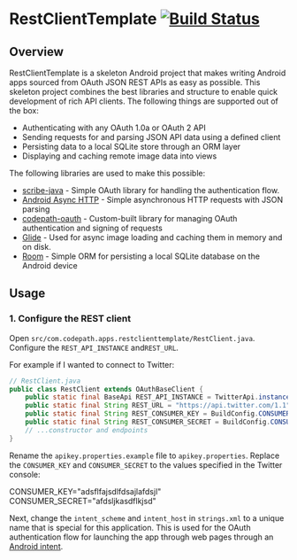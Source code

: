 # RestClientTemplate [![Build Status](https://travis-ci.org/codepath/android-rest-client-template.svg?branch=master)](https://travis-ci.org/codepath/android-rest-client-template)

## Overview

RestClientTemplate is a skeleton Android project that makes writing Android apps sourced from OAuth JSON REST APIs as easy as possible. This skeleton project
combines the best libraries and structure to enable quick development of rich API clients. The following things are supported out of the box:

 * Authenticating with any OAuth 1.0a or OAuth 2 API
 * Sending requests for and parsing JSON API data using a defined client
 * Persisting data to a local SQLite store through an ORM layer
 * Displaying and caching remote image data into views

The following libraries are used to make this possible:

 * [scribe-java](https://github.com/fernandezpablo85/scribe-java) - Simple OAuth library for handling the authentication flow.
 * [Android Async HTTP](https://github.com/codepath/AsyncHttpClient) - Simple asynchronous HTTP requests with JSON parsing
 * [codepath-oauth](https://github.com/thecodepath/android-oauth-handler) - Custom-built library for managing OAuth authentication and signing of requests
 * [Glide](https://github.com/bumptech/glide) - Used for async image loading and caching them in memory and on disk.
 * [Room](https://developer.android.com/training/data-storage/room/index.html) - Simple ORM for persisting a local SQLite database on the Android device

## Usage

### 1. Configure the REST client

Open `src/com.codepath.apps.restclienttemplate/RestClient.java`. Configure the `REST_API_INSTANCE` and`REST_URL`.
 
For example if I wanted to connect to Twitter:

```java
// RestClient.java
public class RestClient extends OAuthBaseClient {
    public static final BaseApi REST_API_INSTANCE = TwitterApi.instance();
    public static final String REST_URL = "https://api.twitter.com/1.1";
    public static final String REST_CONSUMER_KEY = BuildConfig.CONSUMER_KEY;       // Change this inside apikey.properties
    public static final String REST_CONSUMER_SECRET = BuildConfig.CONSUMER_SECRET; // Change this inside apikey.properties
    // ...constructor and endpoints
}
```

Rename the `apikey.properties.example` file to `apikey.properties`.   Replace the `CONSUMER_KEY` and `CONSUMER_SECRET` to the values specified in the Twitter console:

CONSUMER_KEY="adsflfajsdlfdsajlafdsjl"
CONSUMER_SECRET="afdsljkasdflkjsd"

Next, change the `intent_scheme` and `intent_host` in `strings.xml` to a unique name that is special for this application.
This is used for the OAuth authentication flow for launching the app through web pages through an [Android intent](https://developer.chrome.com/multidevice/android/intents).

[comment]: <> (```xml)

[comment]: <> (<string name="intent_scheme">oauth</string>)

[comment]: <> (<string name="intent_host">codepathtweets</string>)

[comment]: <> (```)

[comment]: <> (Next, you want to define the endpoints which you want to retrieve data from or send data to within your client:)

[comment]: <> (```java)

[comment]: <> (// RestClient.java)

[comment]: <> (public void getHomeTimeline&#40;int page, JsonHttpResponseHandler handler&#41; {)

[comment]: <> (  String apiUrl = getApiUrl&#40;"statuses/home_timeline.json"&#41;;)

[comment]: <> (  RequestParams params = new RequestParams&#40;&#41;;)

[comment]: <> (  params.put&#40;"page", String.valueOf&#40;page&#41;&#41;;)

[comment]: <> (  getClient&#40;&#41;.get&#40;apiUrl, params, handler&#41;;)

[comment]: <> (})

[comment]: <> (```)

[comment]: <> (Note we are using `getApiUrl` to get the full URL from the relative fragment and `RequestParams` to control the request parameters.)

[comment]: <> (You can easily send post requests &#40;or put or delete&#41; using a similar approach:)

[comment]: <> (```java)

[comment]: <> (// RestClient.java)

[comment]: <> (public void postTweet&#40;String body, JsonHttpResponseHandler handler&#41; {)

[comment]: <> (    String apiUrl = getApiUrl&#40;"statuses/update.json"&#41;;)

[comment]: <> (    RequestParams params = new RequestParams&#40;&#41;;)

[comment]: <> (    params.put&#40;"status", body&#41;;)

[comment]: <> (    getClient&#40;&#41;.post&#40;apiUrl, params, handler&#41;;)

[comment]: <> (})

[comment]: <> (```)

[comment]: <> (These endpoint methods will automatically execute asynchronous requests signed with the authenticated access token. To use JSON endpoints, simply invoke the method)

[comment]: <> (with a `JsonHttpResponseHandler` handler:)

[comment]: <> (```java)

[comment]: <> (// SomeActivity.java)

[comment]: <> (RestClient client = RestApplication.getRestClient&#40;&#41;;)

[comment]: <> (client.getHomeTimeline&#40;1, new JsonHttpResponseHandler&#40;&#41; {)

[comment]: <> (    @Override)

[comment]: <> (    public void onSuccess&#40;int statusCode, Headers headers, JSON json&#41; {)

[comment]: <> (    // json.jsonArray.getJSONObject&#40;0&#41;.getLong&#40;"id"&#41;;)

[comment]: <> (  })

[comment]: <> (}&#41;;)

[comment]: <> (```)

[comment]: <> (Based on the JSON response &#40;array or object&#41;, you need to declare the expected type inside the OnSuccess signature i.e)

[comment]: <> (`public void onSuccess&#40;JSONObject json&#41;`. If the endpoint does not return JSON, then you can use the `AsyncHttpResponseHandler`:)

[comment]: <> (```java)

[comment]: <> (RestClient client = RestApplication.getRestClient&#40;&#41;;)

[comment]: <> (client.getSomething&#40;new JsonHttpResponseHandler&#40;&#41; {)

[comment]: <> (    @Override)

[comment]: <> (    public void onSuccess&#40;int statusCode, Headers headers, String response&#41; {)

[comment]: <> (        System.out.println&#40;response&#41;;)

[comment]: <> (    })

[comment]: <> (}&#41;;)

[comment]: <> (```)

[comment]: <> (Check out [Android Async HTTP Docs]&#40;https://github.com/codepath/AsyncHttpClient&#41; for more request creation details.)

[comment]: <> (### 2. Define the Models)

[comment]: <> (In the `src/com.codepath.apps.restclienttemplate.models`, create the models that represent the key data to be parsed and persisted within your application.)

[comment]: <> (For example, if you were connecting to Twitter, you would want a Tweet model as follows:)

[comment]: <> (```java)

[comment]: <> (// models/Tweet.java)

[comment]: <> (package com.codepath.apps.restclienttemplate.models;)

[comment]: <> (import androidx.room.ColumnInfo;)

[comment]: <> (import androidx.room.Embedded;)

[comment]: <> (import androidx.room.Entity;)

[comment]: <> (import androidx.room.PrimaryKey;)

[comment]: <> (import org.json.JSONException;)

[comment]: <> (import org.json.JSONObject;)

[comment]: <> (@Entity)

[comment]: <> (public class Tweet {)

[comment]: <> (  // Define database columns and associated fields)

[comment]: <> (  @PrimaryKey)

[comment]: <> (  @ColumnInfo)

[comment]: <> (  Long id;)

[comment]: <> (  @ColumnInfo)

[comment]: <> (  String userHandle;)

[comment]: <> (  @ColumnInfo)

[comment]: <> (  String timestamp;)

[comment]: <> (  @ColumnInfo)

[comment]: <> (  String body;)

[comment]: <> (  // Use @Embedded to keep the column entries as part of the same table while still)

[comment]: <> (  // keeping the logical separation between the two objects.)

[comment]: <> (  @Embedded)

[comment]: <> (  User user;)

[comment]: <> (})

[comment]: <> (```)

[comment]: <> (Note there is a separate `User` object but it will not actually be declared as a separate table.  By using the `@Embedded` annotation, the fields in this class will be stored as part of the Tweet table.  Room specifically does not load references between two different entities for performance reasons &#40;see https://developer.android.com/training/data-storage/room/referencing-data&#41;, so declaring it this way causes the data to be denormalized as one table.)

[comment]: <> (```java)

[comment]: <> (// models/User.java)

[comment]: <> (public class User {)

[comment]: <> (    @ColumnInfo)

[comment]: <> (    String name;)

[comment]: <> (    // normally this field would be annotated @PrimaryKey because this is an embedded object)

[comment]: <> (    // it is not needed)

[comment]: <> (    @ColumnInfo  )

[comment]: <> (    Long twitter_id;)

[comment]: <> (})

[comment]: <> (```)

[comment]: <> (Notice here we specify the SQLite table for a resource, the columns for that table, and a constructor for turning the JSON object fetched from the API into this object. For more information on creating a model, check out the [Room guide]&#40;https://developer.android.com/training/data-storage/room/&#41;.)

[comment]: <> (In addition, we also add functions into the model to support parsing JSON attributes in order to instantiate the model based on API data.  For the User object, the parsing logic would be:)

[comment]: <> ([comment]: <> &#40;```java&#41;)

[comment]: <> ([comment]: <> &#40;// Parse model from JSON&#41;)

[comment]: <> ([comment]: <> &#40;public static User parseJSON&#40;JSONObject tweetJson&#41; {&#41;)

[comment]: <> ([comment]: <> &#40;    User user = new User&#40;&#41;;&#41;)

[comment]: <> ([comment]: <> &#40;    this.twitter_id = tweetJson.getLong&#40;"id"&#41;;&#41;)

[comment]: <> ([comment]: <> &#40;    this.name = tweetJson.getString&#40;"name"&#41;;&#41;)

[comment]: <> ([comment]: <> &#40;    return user;&#41;)

[comment]: <> ([comment]: <> &#40;}&#41;)

[comment]: <> ([comment]: <> &#40;```&#41;)

[comment]: <> ([comment]: <> &#40;For the Tweet object, the logic would would be:&#41;)

[comment]: <> ([comment]: <> &#40;```java&#41;)

[comment]: <> ([comment]: <> &#40;// models/Tweet.java&#41;)

[comment]: <> ([comment]: <> &#40;@Entity&#41;)

[comment]: <> ([comment]: <> &#40;public class Tweet {&#41;)

[comment]: <> ([comment]: <> &#40;  // ...existing code from above...&#41;)

[comment]: <> ([comment]: <> &#40;  // Add a constructor that creates an object from the JSON response&#41;)

[comment]: <> ([comment]: <> &#40;  public Tweet&#40;JSONObject object&#41;{&#41;)

[comment]: <> ([comment]: <> &#40;    try {&#41;)

[comment]: <> ([comment]: <> &#40;      this.user = User.parseJSON&#40;object.getJSONObject&#40;"user"&#41;&#41;;&#41;)

[comment]: <> ([comment]: <> &#40;      this.userHandle = object.getString&#40;"user_username"&#41;;&#41;)

[comment]: <> ([comment]: <> &#40;      this.timestamp = object.getString&#40;"timestamp"&#41;;&#41;)

[comment]: <> ([comment]: <> &#40;      this.body = object.getString&#40;"body"&#41;;&#41;)

[comment]: <> ([comment]: <> &#40;    } catch &#40;JSONException e&#41; {&#41;)

[comment]: <> ([comment]: <> &#40;      e.printStackTrace&#40;&#41;;&#41;)

[comment]: <> ([comment]: <> &#40;    }&#41;)

[comment]: <> ([comment]: <> &#40;  }&#41;)

[comment]: <> ([comment]: <> &#40;  public static ArrayList<Tweet> fromJson&#40;JSONArray jsonArray&#41; {&#41;)

[comment]: <> ([comment]: <> &#40;    ArrayList<Tweet> tweets = new ArrayList<Tweet>&#40;jsonArray.length&#40;&#41;&#41;;&#41;)

[comment]: <> ([comment]: <> &#40;    for &#40;int i=0; i < jsonArray.length&#40;&#41;; i++&#41; {&#41;)

[comment]: <> ([comment]: <> &#40;        JSONObject tweetJson = null;&#41;)

[comment]: <> ([comment]: <> &#40;        try {&#41;)

[comment]: <> ([comment]: <> &#40;            tweetJson = jsonArray.getJSONObject&#40;i&#41;;&#41;)

[comment]: <> ([comment]: <> &#40;        } catch &#40;Exception e&#41; {&#41;)

[comment]: <> ([comment]: <> &#40;            e.printStackTrace&#40;&#41;;&#41;)

[comment]: <> ([comment]: <> &#40;            continue;&#41;)

[comment]: <> ([comment]: <> &#40;        }&#41;)

[comment]: <> ([comment]: <> &#40;        Tweet tweet = new Tweet&#40;tweetJson&#41;;&#41;)

[comment]: <> ([comment]: <> &#40;        tweets.add&#40;tweet&#41;;&#41;)

[comment]: <> ([comment]: <> &#40;    }&#41;)

[comment]: <> ([comment]: <> &#40;    return tweets;&#41;)

[comment]: <> ([comment]: <> &#40;  }&#41;)

[comment]: <> ([comment]: <> &#40;}&#41;)

[comment]: <> ([comment]: <> &#40;```&#41;)


[comment]: <> ([comment]: <> &#40;Now you have a model that supports proper creation based on JSON. Create models for all the resources necessary for your mobile client.&#41;)

[comment]: <> ([comment]: <> &#40;### 4. Define your queries&#41;)

[comment]: <> ([comment]: <> &#40;Next, you will need to define the queries by creating a Data Access Object &#40;DAO&#41; class.   Here is an example of declaring queries to return a Tweet by the post ID, retrieve the most recent tweets, and insert tweets.   &#41;)

[comment]: <> ([comment]: <> &#40;```java&#41;)

[comment]: <> ([comment]: <> &#40;import androidx.room.Dao;&#41;)

[comment]: <> ([comment]: <> &#40;import androidx.room.Insert;&#41;)

[comment]: <> ([comment]: <> &#40;import androidx.room.OnConflictStrategy;&#41;)

[comment]: <> ([comment]: <> &#40;import androidx.room.Query;&#41;)

[comment]: <> ([comment]: <> &#40;import java.util.List;&#41;)

[comment]: <> ([comment]: <> &#40;@Dao&#41;)

[comment]: <> ([comment]: <> &#40;public interface TwitterDao {&#41;)

[comment]: <> ([comment]: <> &#40;    // Record finders&#41;)

[comment]: <> ([comment]: <> &#40;    @Query&#40;"SELECT * FROM Tweet WHERE post_id = :tweetId"&#41;&#41;)

[comment]: <> ([comment]: <> &#40;    Tweet byTweetId&#40;Long tweetId&#41;;&#41;)

[comment]: <> ([comment]: <> &#40;    @Query&#40;"SELECT * FROM Tweet ORDER BY created_at"&#41;&#41;)

[comment]: <> ([comment]: <> &#40;    List<Tweet> getRecentTweets&#40;&#41;;&#41;)

[comment]: <> ([comment]: <> &#40;    // Replace strategy is needed to ensure an update on the table row.  Otherwise the insertion will&#41;)

[comment]: <> ([comment]: <> &#40;    // fail.&#41;)

[comment]: <> ([comment]: <> &#40;    @Insert&#40;onConflict = OnConflictStrategy.REPLACE&#41;&#41;)

[comment]: <> ([comment]: <> &#40;    void insertTweet&#40;Tweet... tweets&#41;;&#41;)

[comment]: <> ([comment]: <> &#40;}&#41;)

[comment]: <> ([comment]: <> &#40;```&#41;)

[comment]: <> ([comment]: <> &#40;The examples here show how to perform basic queries on the Tweet table.  If you need to declare one-to-many or many-to-many relations, see the guides on using the [@Relation]&#40;https://developer.android.com/reference/android/arch/persistence/room/Relation&#41; and [@ForeignKey]&#40;https://developer.android.com/reference/android/arch/persistence/room/ForeignKey&#41; annotations.&#41;)

[comment]: <> ([comment]: <> &#40;### 5. Create database&#41;)

[comment]: <> ([comment]: <> &#40;We need to define a database that extends `RoomDatabase` and describe which entities as part of this database. We also need to include what data access objects are to be included.  If the entities are modified or additional ones are included, the version number will need to be changed.  Note that only the `Tweet` class is declared:&#41;)

[comment]: <> ([comment]: <> &#40;```java&#41;)

[comment]: <> ([comment]: <> &#40;// bump version number if your schema changes&#41;)

[comment]: <> ([comment]: <> &#40;@Database&#40;entities={Tweet.class}, version=1&#41;&#41;)

[comment]: <> ([comment]: <> &#40;public abstract class MyDatabase extends RoomDatabase {&#41;)

[comment]: <> ([comment]: <> &#40;  // Declare your data access objects as abstract&#41;)

[comment]: <> ([comment]: <> &#40;  public abstract TwitterDao twitterDao&#40;&#41;;&#41;)

[comment]: <> ([comment]: <> &#40;  // Database name to be used&#41;)

[comment]: <> ([comment]: <> &#40;  public static final String NAME = "MyDataBase";&#41;)

[comment]: <> ([comment]: <> &#40;```    &#41;)

[comment]: <> ([comment]: <> &#40;When compiling the code, the schemas will be stored in a `schemas/` directory assuming this statement&#41;)

[comment]: <> ([comment]: <> &#40;has been included your `app/build.gradle` file.  These schemas should be checked into your code based.&#41;)

[comment]: <> ([comment]: <> &#40;```gradle&#41;)

[comment]: <> ([comment]: <> &#40;android {&#41;)

[comment]: <> ([comment]: <> &#40;    defaultConfig {&#41;)

[comment]: <> ([comment]: <> &#40;        javaCompileOptions {&#41;)

[comment]: <> ([comment]: <> &#40;            annotationProcessorOptions {&#41;)

[comment]: <> ([comment]: <> &#40;                arguments = ["room.schemaLocation": "$projectDir/schemas".toString&#40;&#41;]&#41;)

[comment]: <> ([comment]: <> &#40;            }&#41;)

[comment]: <> ([comment]: <> &#40;        }&#41;)

[comment]: <> ([comment]: <> &#40;    }&#41;)

[comment]: <> ([comment]: <> &#40;}&#41;)

[comment]: <> ([comment]: <> &#40;```&#41;)

[comment]: <> ([comment]: <> &#40;### 6. Initialize database&#41;)

[comment]: <> ([comment]: <> &#40;Inside your application class, you will need to initialize the database and specify a name for it.&#41;)

[comment]: <> ([comment]: <> &#40;```java&#41;)

[comment]: <> ([comment]: <> &#40;public class RestClientApp extends Application {&#41;)

[comment]: <> ([comment]: <> &#40;  MyDatabase myDatabase;&#41;)

[comment]: <> ([comment]: <> &#40;  @Override&#41;)

[comment]: <> ([comment]: <> &#40;  public void onCreate&#40;&#41; {&#41;)

[comment]: <> ([comment]: <> &#40;    // when upgrading versions, kill the original tables by using fallbackToDestructiveMigration&#40;&#41;&#41;)

[comment]: <> ([comment]: <> &#40;    myDatabase = Room.databaseBuilder&#40;this, MyDatabase.class, MyDatabase.NAME&#41;.fallbackToDestructiveMigration&#40;&#41;.build&#40;&#41;;&#41;)

[comment]: <> ([comment]: <> &#40;  }&#41;)

[comment]: <> ([comment]: <> &#40;  public MyDatabase getMyDatabase&#40;&#41; {&#41;)

[comment]: <> ([comment]: <> &#40;    return myDatabase;&#41;)

[comment]: <> ([comment]: <> &#40;  }&#41;)

[comment]: <> ([comment]: <> &#40;}&#41;)

[comment]: <> ([comment]: <> &#40;```&#41;)

[comment]: <> ([comment]: <> &#40;### 7. Setup Your Authenticated Activities&#41;)

[comment]: <> ([comment]: <> &#40;Open `src/com.codepath.apps.restclienttemplate/LoginActivity.java` and configure the `onLoginSuccess` method&#41;)

[comment]: <> ([comment]: <> &#40;which fires once your app has access to the authenticated API. Launch an activity and begin using your REST client:&#41;)

[comment]: <> ([comment]: <> &#40;```java&#41;)

[comment]: <> ([comment]: <> &#40;// LoginActivity.java&#41;)

[comment]: <> ([comment]: <> &#40;@Override&#41;)

[comment]: <> ([comment]: <> &#40;public void onLoginSuccess&#40;&#41; {&#41;)

[comment]: <> ([comment]: <> &#40;  Intent i = new Intent&#40;this, TimelineActivity.class&#41;;&#41;)

[comment]: <> ([comment]: <> &#40;  startActivity&#40;i&#41;;&#41;)

[comment]: <> ([comment]: <> &#40;}&#41;)

[comment]: <> ([comment]: <> &#40;```&#41;)

[comment]: <> ([comment]: <> &#40;In your new authenticated activity, you can access your client anywhere with:&#41;)

[comment]: <> ([comment]: <> &#40;```java&#41;)

[comment]: <> ([comment]: <> &#40;RestClient client = RestApplication.getRestClient&#40;&#41;;&#41;)

[comment]: <> ([comment]: <> &#40;client.getHomeTimeline&#40;1, new JsonHttpResponseHandler&#40;&#41; {&#41;)

[comment]: <> ([comment]: <> &#40;  public void onSuccess&#40;int statusCode, Headers headers, JSON json&#41; {&#41;)

[comment]: <> ([comment]: <> &#40;    Log.d&#40;"DEBUG", "timeline: " + json.jsonArray.toString&#40;&#41;&#41;;&#41;)

[comment]: <> ([comment]: <> &#40;    // Load json array into model classes&#41;)

[comment]: <> ([comment]: <> &#40;  }&#41;)

[comment]: <> ([comment]: <> &#40;}&#41;;&#41;)

[comment]: <> ([comment]: <> &#40;```&#41;)

[comment]: <> ([comment]: <> &#40;You can then load the data into your models from a `JSONArray` using:&#41;)

[comment]: <> ([comment]: <> &#40;```java&#41;)

[comment]: <> ([comment]: <> &#40;ArrayList<Tweet> tweets = Tweet.fromJSON&#40;jsonArray&#41;;&#41;)

[comment]: <> ([comment]: <> &#40;```&#41;)

[comment]: <> ([comment]: <> &#40;or load the data from a single `JSONObject` with:&#41;)

[comment]: <> ([comment]: <> &#40;```java&#41;)

[comment]: <> ([comment]: <> &#40;Tweet t = new Tweet&#40;json&#41;;&#41;)

[comment]: <> ([comment]: <> &#40;// t.body = "foo"&#41;)

[comment]: <> ([comment]: <> &#40;```&#41;)

[comment]: <> ([comment]: <> &#40;To save, you will need to perform the database operation on a separate thread by creating an `AsyncTask` and adding the item:&#41;)

[comment]: <> ([comment]: <> &#40;```java&#41;)

[comment]: <> ([comment]: <> &#40;AsyncTask<Tweet, Void, Void> task = new AsyncTask<Tweet, Void, Void>&#40;&#41; {&#41;)

[comment]: <> ([comment]: <> &#40;    @Override&#41;)

[comment]: <> ([comment]: <> &#40;    protected Void doInBackground&#40;Tweet... tweets&#41; {&#41;)

[comment]: <> ([comment]: <> &#40;      TwitterDao twitterDao = &#40;&#40;RestApplication&#41; getApplicationContext&#40;&#41;&#41;.getMyDatabase&#40;&#41;.twitterDao&#40;&#41;;&#41;)

[comment]: <> ([comment]: <> &#40;      twitterDao.insertModel&#40;tweets&#41;;&#41;)

[comment]: <> ([comment]: <> &#40;      return null;&#41;)

[comment]: <> ([comment]: <> &#40;    };&#41;)

[comment]: <> ([comment]: <> &#40;  };&#41;)

[comment]: <> ([comment]: <> &#40;  task.execute&#40;tweets&#41;;&#41;)

[comment]: <> ([comment]: <> &#40;```&#41;)

[comment]: <> ([comment]: <> &#40;That's all you need to get started. From here, hook up your activities and their behavior, adjust your models and add more REST endpoints.&#41;)

[comment]: <> ([comment]: <> &#40;### Extras&#41;)

[comment]: <> ([comment]: <> &#40;#### Loading Images with Glide&#41;)

[comment]: <> ([comment]: <> &#40;If you want to load a remote image url into a particular ImageView, you can use Glide to do that with:&#41;)

[comment]: <> ([comment]: <> &#40;```java&#41;)

[comment]: <> ([comment]: <> &#40;Glide.with&#40;this&#41;.load&#40;imageUrl&#41;&#41;)

[comment]: <> ([comment]: <> &#40;     .into&#40;imageView&#41;;&#41;)

[comment]: <> ([comment]: <> &#40;```&#41;)

[comment]: <> ([comment]: <> &#40;This will load an image into the specified ImageView and resize the image to fit.&#41;)

[comment]: <> ([comment]: <> &#40;#### Logging Out&#41;)

[comment]: <> ([comment]: <> &#40;You can log out by clearing the access token at any time through the client object:&#41;)

[comment]: <> ([comment]: <> &#40;```java&#41;)

[comment]: <> ([comment]: <> &#40;RestClient client = RestApplication.getRestClient&#40;&#41;;&#41;)

[comment]: <> ([comment]: <> &#40;client.clearAccessToken&#40;&#41;;&#41;)

[comment]: <> ([comment]: <> &#40;```&#41;)

[comment]: <> ([comment]: <> &#40;### Viewing SQL table&#41;)

[comment]: <> ([comment]: <> &#40;You can use `chrome://inspect` to view the SQL tables once the app is running on your emulator.  See [this guide]&#40;https://guides.codepath.com/android/Debugging-with-Stetho&#41; for more details.&#41;)

[comment]: <> ([comment]: <> &#40;### Adding OAuth2 support&#41;)

[comment]: <> ([comment]: <> &#40;Google uses OAuth2 APIs so make sure to use the `GoogleApi20` instance:&#41;)

[comment]: <> ([comment]: <> &#40;```java&#41;)

[comment]: <> ([comment]: <> &#40;public static final BaseApi REST_API_INSTANCE = GoogleApi20.instance&#40;&#41;;&#41;)

[comment]: <> ([comment]: <> &#40;```&#41;)

[comment]: <> ([comment]: <> &#40;Change `REST_URL` to use the Google API:&#41;)

[comment]: <> ([comment]: <> &#40;```java&#41;)

[comment]: <> ([comment]: <> &#40;public static final String REST_URL = "https://www.googleapis.com/calendar/v3"; // Change this, base API URL&#41;)

[comment]: <> ([comment]: <> &#40;```&#41;)

[comment]: <> ([comment]: <> &#40;The consumer and secret keys should be retrieved via [the credentials section]&#40;https://console.developers.google.com/apis/credentials&#41; in the Google developer console  You will need to create an OAuth2 client ID and client secret.&#41;)

[comment]: <> ([comment]: <> &#40;Create a file called `apikey.properties`: &#41;)

[comment]: <> ([comment]: <> &#40;```java&#41;)

[comment]: <> ([comment]: <> &#40;REST_CONSUMER_KEY="XXX-XXX.apps.googleusercontent.com"&#41;)

[comment]: <> ([comment]: <> &#40;REST_CONSUMER_SECRET="XX-XXXXXXX"&#41;)

[comment]: <> ([comment]: <> &#40;```&#41;)

[comment]: <> ([comment]: <> &#40;The OAuth2 scopes should be used according to the ones defined in [the OAuth2 scopes]&#40;https://developers.google.com/identity/protocols/googlescopes&#41;:&#41;)

[comment]: <> ([comment]: <> &#40;```java&#41;)

[comment]: <> ([comment]: <> &#40;public static final String OAUTH2_SCOPE = "https://www.googleapis.com/auth/calendar.readonly";&#41;)

[comment]: <> ([comment]: <> &#40;```&#41;)

[comment]: <> ([comment]: <> &#40;Make sure to pass this value into the scope parameter:&#41;)

[comment]: <> ([comment]: <> &#40;```java&#41;)

[comment]: <> ([comment]: <> &#40;public RestClient&#40;Context context&#41; {&#41;)

[comment]: <> ([comment]: <> &#40;		super&#40;context, REST_API_INSTANCE,&#41;)

[comment]: <> ([comment]: <> &#40;				REST_URL,&#41;)

[comment]: <> ([comment]: <> &#40;				REST_CONSUMER_KEY,&#41;)

[comment]: <> ([comment]: <> &#40;				REST_CONSUMER_SECRET,&#41;)

[comment]: <> ([comment]: <> &#40;				OAUTH2_SCOPE,  // OAuth2 scope, null for OAuth1&#41;)

[comment]: <> ([comment]: <> &#40;				String.format&#40;REST_CALLBACK_URL_TEMPLATE, context.getString&#40;R.string.intent_host&#41;,&#41;)

[comment]: <> ([comment]: <> &#40;						context.getString&#40;R.string.intent_scheme&#41;, context.getPackageName&#40;&#41;, FALLBACK_URL&#41;&#41;;&#41;)

[comment]: <> ([comment]: <> &#40;	}&#41;)

[comment]: <> ([comment]: <> &#40;```&#41;)

[comment]: <> ([comment]: <> &#40;Google only accepts `http://` or `https://` domains, so your `REST_CALLBACK_URL_TEMPLATE` will need to be adjusted:&#41;)

[comment]: <> ([comment]: <> &#40;```java&#41;)

[comment]: <> ([comment]: <> &#40;public static final String REST_CALLBACK_URL_TEMPLATE = "https://localhost";&#41;)

[comment]: <> ([comment]: <> &#40;```&#41;)

[comment]: <> ([comment]: <> &#40;Make sure to update the `cprest` and `intent_host` to match this callback URL . &#41;)

[comment]: <> ([comment]: <> &#40;### Troubleshooting&#41;)

[comment]: <> ([comment]: <> &#40;* If you receive the following error `org.scribe.exceptions.OAuthException: Cannot send unauthenticated requests for TwitterApi client. Please attach an access token!` then check the following:&#41;)

[comment]: <> ([comment]: <> &#40; * Is your intent-filter with `<data>` attached to the `LoginActivity`? If not, make sure that the `LoginActivity` receives the request after OAuth authorization.&#41;)

[comment]: <> ([comment]: <> &#40; * Is the `onLoginSuccess` method being executed in the `LoginActivity`. On launch of your app, be sure to start the app on the LoginActivity so authentication routines execute on launch and take you to the authenticated activity.&#41;)

[comment]: <> ([comment]: <> &#40; * If you are plan to test with Android API 24 or above, you will need to use Chrome to launch the OAuth flow.  &#41;)

[comment]: <> ([comment]: <> &#40; * Note that the emulators &#40;both the Google-provided x86 and Genymotion versions&#41; for API 24+ versions can introduce intermittent issues when initiating the OAuth flow for the first time.  For best results, use an device for this project.&#41;)
